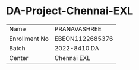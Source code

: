 # DA-Project-Chennai-EXL
<table align="center">
  <tr>
    <td>Name</td>
    <td>PRANAVASHREE</td>
  </tr>
  <tr>
    <td>Enrollment No</td>
    <td>EBEON1122685376</td>
  </tr>
  <tr>
    <td>Batch</td>
    <td>2022-8410 DA</td>
  </tr>
  <tr>
    <td>Center</td>
    <td>Chennai EXL</td>
  </tr>
 </table>
